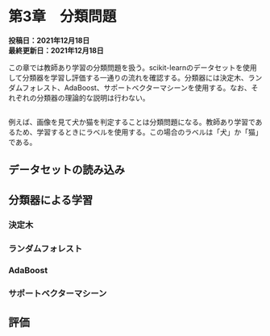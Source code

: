 # 第3章　分類問題
**投稿日：2021年12月18日<br>最終更新日：2021年12月18日**

この章では教師あり学習の分類問題を扱う。scikit-learnのデータセットを使用して分類器を学習し評価する一通りの流れを確認する。分類器には決定木、ランダムフォレスト、AdaBoost、サポートベクターマシーンを使用する。なお、それぞれの分類器の理論的な説明は行わない。

```{tableofcontents}
```

例えば、画像を見て犬か猫を判定することは分類問題になる。教師あり学習であるため、学習するときにラベルを使用する。この場合のラベルは「犬」か「猫」である。

## データセットの読み込み

## 分類器による学習

### 決定木

### ランダムフォレスト

### AdaBoost

### サポートベクターマシーン

## 評価

